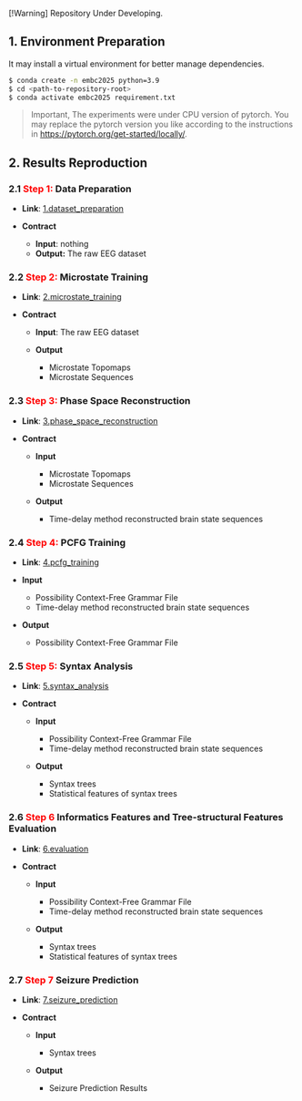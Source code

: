 [!Warning] Repository Under Developing.

## 1. Environment Preparation

It may install a virtual environment for better manage dependencies.

``` bash
$ conda create -n embc2025 python=3.9
$ cd <path-to-repository-root>
$ conda activate embc2025 requirement.txt
```

> Important, The experiments were under CPU version of pytorch. You may replace the pytorch version you like according to the instructions in https://pytorch.org/get-started/locally/.



## 2. Results Reproduction

### 2.1 <span style="color: red">**Step 1:** </span>**Data Preparation**

+ **Link**: [1.dataset_preparation](./1.dataset_preparation)

+ **Contract**
  + **Input**: nothing
  + **Output:** The raw EEG dataset 



### 2.2 <span style="color: red">**Step 2:** </span>**Microstate Training**

+ **Link**: [2.microstate_training](./2.microstate_training)

+ **Contract**

  + **Input**: The raw EEG dataset 

  + **Output**
    + Microstate Topomaps
    + Microstate Sequences



### 2.3 <span style="color: red">**Step 3:** </span>**Phase Space Reconstruction** 

+ **Link**: [3.phase_space_reconstruction](./3.phase_space_reconstruction)

+ **Contract**

  + **Input**
    + Microstate Topomaps
    + Microstate Sequences

  + **Output**
    + Time-delay method reconstructed brain state sequences



### 2.4 <span style="color: red">**Step 4:** </span>**PCFG Training**

+ **Link**: [4.pcfg_training](./4.pcfg_training)

+ **Input**
  + Possibility Context-Free Grammar File
  + Time-delay method reconstructed brain state sequences

+ **Output**
  + Possibility Context-Free Grammar File



### 2.5 <span style="color: red">**Step 5:** </span>**Syntax Analysis**

+ **Link**: [5.syntax_analysis](./5.syntax_analysis)

+ **Contract**

  + **Input**
    + Possibility Context-Free Grammar File
    + Time-delay method reconstructed brain state sequences

  + **Output**
    + Syntax trees
    + Statistical features of syntax trees



### 2.6 <span style="color: red">**Step 6** </span>**Informatics Features and Tree-structural Features Evaluation**

+ **Link**: [6.evaluation](./6.evaluation)

+ **Contract**

  + **Input**
    + Possibility Context-Free Grammar File
    + Time-delay method reconstructed brain state sequences

  + **Output**
    + Syntax trees
    + Statistical features of syntax trees



### 2.7 <span style="color: red">**Step 7** </span>**Seizure Prediction**

+ **Link**: [7.seizure_prediction](./7.seizure_prediction)

+ **Contract**

  + **Input**
    + Syntax trees

  + **Output**
    + Seizure Prediction Results

